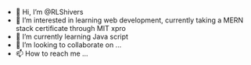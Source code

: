 - 👋 Hi, I’m @RLShivers
- 👀 I’m interested in learning web development, currently taking a MERN stack certificate through MIT xpro
- 🌱 I’m currently learning Java script
- 💞️ I’m looking to collaborate on ...
- 📫 How to reach me ...

<!---
RLShivers/RLShivers is a ✨ special ✨ repository because its `README.md` (this file) appears on your GitHub profile.
You can click the Preview link to take a look at your changes.
--->
